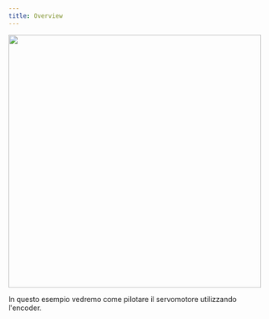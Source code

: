 ```yaml
---
title: Overview
---
```

<img src="./images/1.jpg" alt="" style="width: 500px;"/>

In questo esempio vedremo come pilotare il servomotore utilizzando l'encoder.